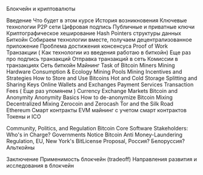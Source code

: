 Блокчейн и криптовалюты

Введение
Что будет в этом курсе
История возникновения
Ключевые технологии 
P2P сети
Цифровая подпись
Публичные и приватные ключи
Криптографическое хеширование
Hash Pointers структуры данных
Биткойн
Собираем технологии вместе, получаем децентрализованное приложение
Проблема достижения консенсуса
Proof of Work
Транзакции ( Как технологии из введения работаю в биткойн)
Еще раз про подпись транзакций
Отправка транзакций в сеть
Комиссии в транзакциях
Сеть биткойн
Майнинг
Task of Bitcoin Miners
Mining Hardware
Consumption & Ecology
Mining Pools
Mining Incentives and Strategies
How to Store and Use Bitcoins
Hot and Cold Storage
Splitting and Sharing Keys
Online Wallets and Exchanges
Payment Services
Transaction Fees ( Еще раз упомянем )
Currency Exchange Markets
Bitcoin and Anonymity
Anonymity Basics
How to de-anonymize Bitcoin
Mixing
Decentralized Mixing
Zerocoin and Zerocash
Tor and the Silk Road
Ethereum
Смарт контракты
EVM майнинг с учетом смарт контрактов
Токены и ICO

Community, Politics, and Regulation
Bitcoin Core Software
Stakeholders: Who's in Charge?
Governments Notice Bitcoin
Anti Money-Laundering
Regulation, EU, New York's BitLicense Proposal, Россия? Белоруссия?
Альткойны

Заключение
Применимость блокчейн (tradeoff)
Направления развития и исследования в блокчейн
